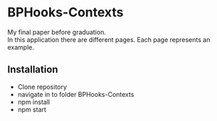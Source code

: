 # BPHooks-Contexts
My final paper before graduation.  
In this application there are different pages. Each page represents an example.

## Installation
- Clone repository
- navigate in to folder BPHooks-Contexts
- npm install
- npm start
